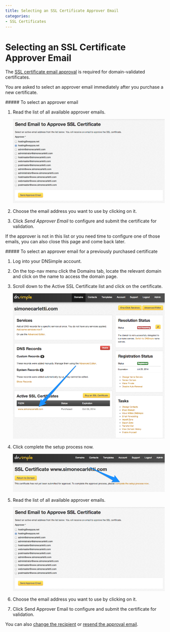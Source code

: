 ```yaml
---
title: Selecting an SSL Certificate Approver Email
categories:
- SSL Certificates
---
```


# Selecting an SSL Certificate Approver Email

The [SSL certificate email approval](/articles/ssl-certificates-email-approval/) is required for domain-validated certificates.

You are asked to select an approver email immediately after you purchase a new certificate.

<div class="section-steps" markdown="1">
##### To select an approver email

1.  Read the list of all available approver emails.
    
    ![](/files/dnsimple-ssl-selectapprover.png)

1.  Choose the email address you want to use by clicking on it.
1.  Click *Send Approver Email* to configure and submit the certificate for validation.
</div>

If the approver is not in this list or you need time to configure one of those emails, you can also close this page and come back later.

<div class="section-steps" markdown="1">
##### To select an approver email for a previously purchased certificate

1.  Log into your DNSimple account.
1.  On the top-nav menu click the <label>Domains</label> tab, locate the relevant domain and click on the name to access the domain page.
1.  Scroll down to the <label>Active SSL Certificate</label> list and click on the certificate.
    
    ![](/files/dnsimple-ssl-pagelink-purchased.png)

1.  Click <label>complete the setup process now</label>.

    ![](/files/dnsimple-ssl-completesetup.png)

1.  Read the list of all available approver emails.

    ![](/files/dnsimple-ssl-selectapprover.png)
    
1.  Choose the email address you want to use by clicking on it.
1.  Click <label>Send Approver Email</label> to configure and submit the certificate for validation.

You can also [change the recipient](/articles/changing-ssl-certificates-email) or [resend the approval email](/articles/resending-ssl-certificates-email).
</div>

